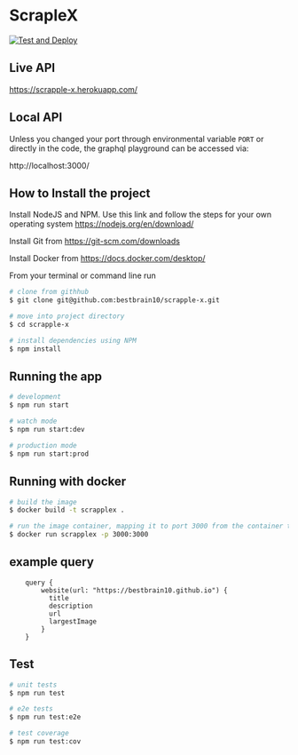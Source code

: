 # ScrapleX

[![Test and Deploy](https://github.com/bestbrain10/scrapple-x/actions/workflows/pipelines.yml/badge.svg)](https://github.com/bestbrain10/scrapple-x/actions/workflows/pipelines.yml)

## Live API

https://scrapple-x.herokuapp.com/

## Local API

Unless you changed your port through environmental variable `PORT` or directly in the code, the graphql playground can be accessed via:

http://localhost:3000/



## How to Install the project

Install NodeJS and NPM. Use this link and follow the steps for your own operating system https://nodejs.org/en/download/

Install Git from https://git-scm.com/downloads

Install Docker from https://docs.docker.com/desktop/

From your terminal or command line run

```bash
# clone from githhub
$ git clone git@github.com:bestbrain10/scrapple-x.git

# move into project directory
$ cd scrapple-x

# install dependencies using NPM
$ npm install
```

## Running the app

```bash
# development
$ npm run start

# watch mode
$ npm run start:dev

# production mode
$ npm run start:prod
```

## Running with docker

```bash
# build the image
$ docker build -t scrapplex .

# run the image container, mapping it to port 3000 from the container to you computer port 3000
$ docker run scrapplex -p 3000:3000

```

## example query

```gql
    query {
        website(url: "https://bestbrain10.github.io") {
          title
          description
          url
          largestImage
        }
    }
```

## Test

```bash
# unit tests
$ npm run test

# e2e tests
$ npm run test:e2e

# test coverage
$ npm run test:cov
```
